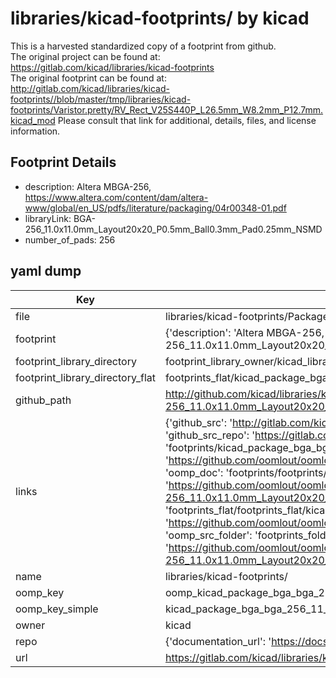 # libraries/kicad-footprints/ by kicad  
This is a harvested standardized copy of a footprint from github.  
The original project can be found at:  
https://gitlab.com/kicad/libraries/kicad-footprints  
The original footprint can be found at:
http://gitlab.com/kicad/libraries/kicad-footprints//blob/master/tmp/libraries/kicad-footprints/Varistor.pretty/RV_Rect_V25S440P_L26.5mm_W8.2mm_P12.7mm.kicad_mod
Please consult that link for additional, details, files, and license information.  
## Footprint Details
* description: Altera MBGA-256, https://www.altera.com/content/dam/altera-www/global/en_US/pdfs/literature/packaging/04r00348-01.pdf  
* libraryLink: BGA-256_11.0x11.0mm_Layout20x20_P0.5mm_Ball0.3mm_Pad0.25mm_NSMD  
* number_of_pads: 256  
## yaml dump  
| Key | Value |  
| --- | --- |  
| file | libraries/kicad-footprints/Package_BGA.pretty/BGA-256_11.0x11.0mm_Layout20x20_P0.5mm_Ball0.3mm_Pad0.25mm_NSMD.kicad_mod |  
| footprint | {'description': 'Altera MBGA-256, https://www.altera.com/content/dam/altera-www/global/en_US/pdfs/literature/packaging/04r00348-01.pdf', 'libraryLink': 'BGA-256_11.0x11.0mm_Layout20x20_P0.5mm_Ball0.3mm_Pad0.25mm_NSMD', 'number_of_pads': 256} |  
| footprint_library_directory | footprint_library_owner/kicad_libraries/kicad-footprints/ |  
| footprint_library_directory_flat | footprints_flat/kicad_package_bga_bga_256_11_0x11_0mm_layout20x20_p0_5mm_ball0_3mm_pad0_25mm_nsmd/working |  
| github_path | http://github.com/kicad/libraries/kicad-footprints//blob/master/tmp/libraries/kicad-footprints/Package_BGA.pretty/BGA-256_11.0x11.0mm_Layout20x20_P0.5mm_Ball0.3mm_Pad0.25mm_NSMD.kicad_mod |  
| links | {'github_src': 'http://gitlab.com/kicad/libraries/kicad-footprints//blob/master/tmp/libraries/kicad-footprints/Varistor.pretty/RV_Rect_V25S440P_L26.5mm_W8.2mm_P12.7mm.kicad_mod', 'github_src_repo': 'https://gitlab.com/kicad/libraries/kicad-footprints', 'oomp_bot': 'footprints/kicad_package_bga_bga_256_11_0x11_0mm_layout20x20_p0_5mm_ball0_3mm_pad0_25mm_nsmd/working', 'oomp_bot_github': 'https://github.com/oomlout/oomlout_oomp_footprint_bot/tree/main/footprints/kicad_package_bga_bga_256_11_0x11_0mm_layout20x20_p0_5mm_ball0_3mm_pad0_25mm_nsmd/working', 'oomp_doc': 'footprints/footprints/kicad/Package_BGA/BGA-256_11.0x11.0mm_Layout20x20_P0.5mm_Ball0.3mm_Pad0.25mm_NSMD/working/', 'oomp_doc_github': 'https://github.com/oomlout/oomlout_oomp_footprint_doc/tree/main/footprints/footprints/kicad/Package_BGA/BGA-256_11.0x11.0mm_Layout20x20_P0.5mm_Ball0.3mm_Pad0.25mm_NSMD/working', 'oomp_src_flat': 'footprints_flat/footprints_flat/kicad_package_bga_bga_256_11_0x11_0mm_layout20x20_p0_5mm_ball0_3mm_pad0_25mm_nsmd/working', 'oomp_src_flat_github': 'https://github.com/oomlout/oomlout_oomp_footprint_src/tree/main/footprints_flat/kicad_package_bga_bga_256_11_0x11_0mm_layout20x20_p0_5mm_ball0_3mm_pad0_25mm_nsmd/working', 'oomp_src_folder': 'footprints_folder/footprints_folder/kicad/Package_BGA/BGA-256_11.0x11.0mm_Layout20x20_P0.5mm_Ball0.3mm_Pad0.25mm_NSMD/working', 'oomp_src_folder_github': 'https://github.com/oomlout/oomlout_oomp_footprint_src/tree/main/footprints_folder/kicad/Package_BGA/BGA-256_11.0x11.0mm_Layout20x20_P0.5mm_Ball0.3mm_Pad0.25mm_NSMD/working'} |  
| name | libraries/kicad-footprints/ |  
| oomp_key | oomp_kicad_package_bga_bga_256_11_0x11_0mm_layout20x20_p0_5mm_ball0_3mm_pad0_25mm_nsmd |  
| oomp_key_simple | kicad_package_bga_bga_256_11_0x11_0mm_layout20x20_p0_5mm_ball0_3mm_pad0_25mm_nsmd |  
| owner | kicad |  
| repo | {'documentation_url': 'https://docs.github.com/rest/repos/repos#get-a-repository', 'message': 'Not Found'} |  
| url | https://gitlab.com/kicad/libraries/kicad-footprints |  

